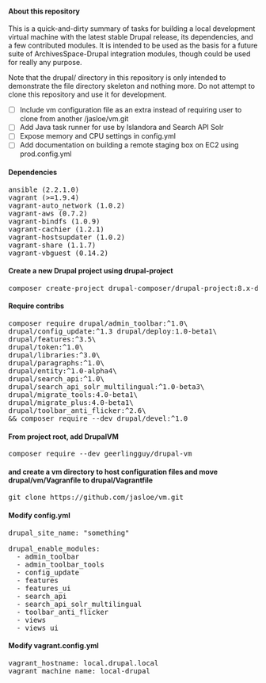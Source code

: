 #### About this repository
<p>This is a quick-and-dirty summary of tasks for building a local development virtual machine with the latest stable Drupal release, its dependencies, and a few contributed modules. It is intended to be used as the basis for a future suite of ArchivesSpace-Drupal integration modules, though could be used for really any purpose.</p>

<p>Note that the drupal/ directory in this repository is only intended to demonstrate the file directory skeleton and nothing more. Do not attempt to clone this repository and use it for development.</p>

- [ ] Include vm configuration file as an extra instead of requiring user to clone from another /jasloe/vm.git
- [ ] Add Java task runner for use by Islandora and Search API Solr
- [ ] Expose memory and CPU settings in config.yml
- [ ] Add documentation on building a remote staging box on EC2 using prod.config.yml

#### Dependencies
<pre>
ansible (2.2.1.0)
vagrant (>=1.9.4)
vagrant-auto_network (1.0.2)
vagrant-aws (0.7.2)
vagrant-bindfs (1.0.9)
vagrant-cachier (1.2.1)
vagrant-hostsupdater (1.0.2)
vagrant-share (1.1.7)
vagrant-vbguest (0.14.2)
</pre>

#### Create a new Drupal project using drupal-project
<pre>
composer create-project drupal-composer/drupal-project:8.x-dev [projectname] --stability dev --no-interaction
</pre>

#### Require contribs
<pre>
composer require drupal/admin_toolbar:^1.0\
drupal/config_update:^1.3 drupal/deploy:1.0-beta1\
drupal/features:^3.5\ 
drupal/token:^1.0\
drupal/libraries:^3.0\
drupal/paragraphs:^1.0\
drupal/entity:^1.0-alpha4\
drupal/search_api:^1.0\
drupal/search_api_solr_multilingual:^1.0-beta3\
drupal/migrate_tools:4.0-beta1\
drupal/migrate_plus:4.0-beta1\
drupal/toolbar_anti_flicker:^2.6\
&& composer require --dev drupal/devel:^1.0
</pre>

#### From project root, add DrupalVM
<pre>
composer require --dev geerlingguy/drupal-vm
</pre>

#### and create a vm directory to host configuration files and move drupal/vm/Vagranfile to drupal/Vagrantfile
<pre>
git clone https://github.com/jasloe/vm.git
</pre>

#### 

#### Modify config.yml
<pre>
drupal_site_name: "something"

drupal_enable_modules:
  - admin_toolbar
  - admin_toolbar_tools
  - config_update
  - features
  - features_ui
  - search_api
  - search_api_solr_multilingual
  - toolbar_anti_flicker
  - views
  - views_ui
</pre>

#### Modify vagrant.config.yml
<pre>
vagrant_hostname: local.drupal.local
vagrant_machine_name: local-drupal
</pre>